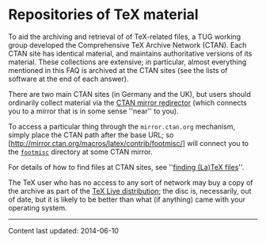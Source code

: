 # Repositories of TeX material

To aid the archiving and retrieval of of TeX-related files, a
TUG working group developed the Comprehensive TeX Archive
Network (CTAN).  Each CTAN site has identical material,
and maintains authoritative versions of its material.  These
collections are extensive; in particular, almost everything mentioned
in this FAQ
is archived at the CTAN sites (see the lists of software at the
end of each answer).

There are two main CTAN sites (in Germany and the UK),
but users should ordinarily collect material via the 
[CTAN mirror redirector](http://mirror.ctan.org/)
(which connects you to a mirror that is in some sense ''near'' to
you).

To access a particular thing through the `mirror.ctan.org`
mechanism, simply place the CTAN path after the base
URL; so
[http://mirror.ctan.org/macros/latex/contrib/footmisc/] will
connect you to the [`footmisc`](http://ctan.org/pkg/footmisc) directory at some CTAN
mirror.

For details of how to find files at CTAN sites, see
''[finding (La)TeX files](./FAQ-findfiles.html)''.

The TeX user who has no access to any sort of
network may buy a copy of the archive as part of the
[TeX&nbsp;Live distribution](./FAQ-CD.html); the disc is, necessarily, out
of date, but it is likely to be better than what (if anything) came
with your operating system.


----

Content last updated: 2014-06-10
